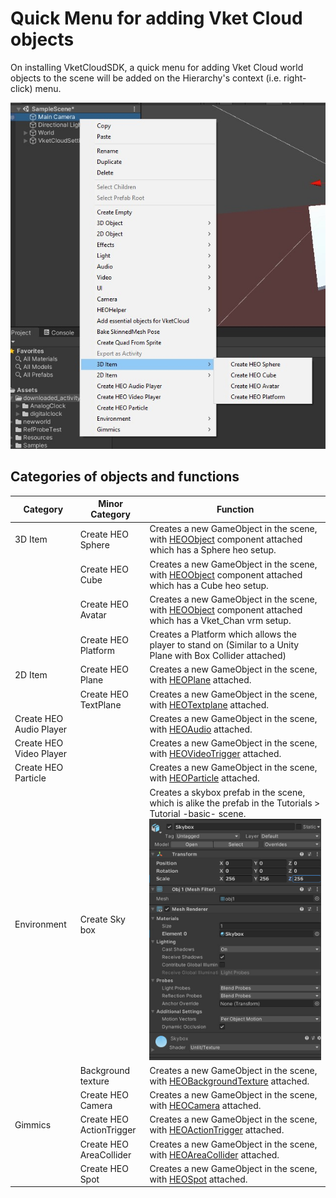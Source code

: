 # Quick Menu for adding Vket Cloud objects

On installing VketCloudSDK, a quick menu for adding Vket Cloud world objects to the scene will be added on the Hierarchy's context (i.e. right-click) menu.

![QuickMenu_1](./img/QuickMenu_1.jpg)

## Categories of objects and functions

| Category | Minor Category | Function |
|----|----|----|
| 3D Item | Create HEO Sphere | Creates a new GameObject in the scene, with [HEOObject](../HEOComponents/HEOObject.md) component attached which has a Sphere heo setup. |
| | Create HEO Cube | Creates a new GameObject in the scene, with [HEOObject](../HEOComponents/HEOObject.md) component attached which has a Cube heo setup. |
|| Create HEO Avatar |  Creates a new GameObject in the scene, with [HEOObject](../HEOComponents/HEOObject.md) component attached which has a Vket_Chan vrm setup. |
|| Create HEO Platform | Creates a Platform which allows the player to stand on (Similar to a Unity Plane with Box Collider attached) |
| 2D Item | Create HEO Plane | Creates a new GameObject in the scene, with [HEOPlane](../HEOComponents/HEOPlane.md) attached. |
|| Create HEO TextPlane | Creates a new GameObject in the scene, with [HEOTextplane](../HEOComponents/HEOTextplane.md) attached. |
| Create HEO Audio Player  ||Creates a new GameObject in the scene, with [HEOAudio](../HEOComponents/HEOAudio.md) attached. |
| Create HEO Video Player || Creates a new GameObject in the scene, with [HEOVideoTrigger](../HEOComponents/HEOVideoTrigger.md) attached. |
|  Create HEO Particle | | Creates a new GameObject in the scene, with [HEOParticle](../HEOComponents/HEOParticle.md) attached. |
| Environment | Create Sky box | Creates a skybox prefab in the scene, which is alike the prefab in the Tutorials > Tutorial -basic- scene. ![QuickMenu_2](img/QuickMenu_2.jpg) |
|| Background texture | Creates a new GameObject in the scene, with [HEOBackgroundTexture](../HEOComponents/HEOBackgroundTexture.md) attached. |
|| Create HEO Camera | Creates a new GameObject in the scene, with [HEOCamera](../HEOComponents/HEOCamera.md) attached. |
| Gimmics | Create HEO ActionTrigger | Creates a new GameObject in the scene, with [HEOActionTrigger](../HEOComponents/HEOActionTrigger.md) attached. |
|| Create HEO AreaCollider | Creates a new GameObject in the scene, with [HEOAreaCollider](../HEOComponents/HEOAreaCollider.md) attached. |
|| Create HEO Spot | Creates a new GameObject in the scene, with [HEOSpot](../HEOComponents/HEOSpot.md) attached. |
